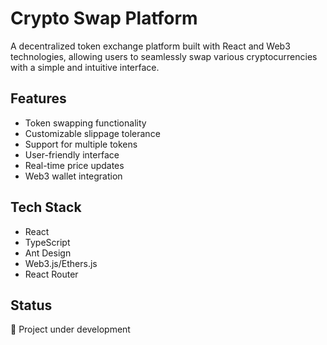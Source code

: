 # Crypto Swap Platform

A decentralized token exchange platform built with React and Web3 technologies, allowing users to seamlessly swap various cryptocurrencies with a simple and intuitive interface.

## Features
- Token swapping functionality
- Customizable slippage tolerance
- Support for multiple tokens
- User-friendly interface
- Real-time price updates
- Web3 wallet integration

## Tech Stack
- React
- TypeScript
- Ant Design
- Web3.js/Ethers.js
- React Router

## Status
🚧 Project under development
